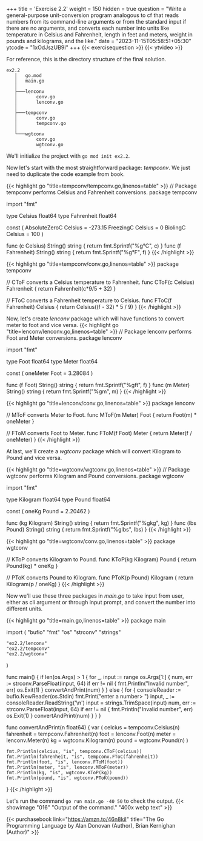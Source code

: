 +++
title = 'Exercise 2.2'
weight = 150
hidden = true
question = "Write a general-purpose unit-conversion program analogous to cf that reads numbers from its command-line arguments or from the standard input if there are no arguments, and converts each number into units like temperature in Celsius and Fahrenheit, length in feet and meters, weight in pounds and kilograms, and the like."
date = "2023-11-15T05:58:51+05:30"
ytcode = "1xOdJszUB9I"
+++
{{< exercisequestion >}}
{{< ytvideo >}}

For reference, this is the directory structure of the final solution.
```
ex2.2
   │   go.mod
   │   main.go
   │
   ├───lenconv
   │       conv.go
   │       lenconv.go
   │
   ├───tempconv
   │       conv.go
   │       tempconv.go
   │
   └───wgtconv
           conv.go
           wgtconv.go
```
We'll initialize the project with `go mod init ex2.2`.

Now let's start with the most straightforward package: *tempconv*. We just need to duplicate the code example from book.

{{< highlight go "title=tempconv/tempconv.go,linenos=table" >}}
// Package tempconv performs Celsius and Fahrenheit conversions.
package tempconv

import "fmt"

type Celsius float64
type Fahrenheit float64

const (
	AbsoluteZeroC Celsius = -273.15
	FreezingC     Celsius = 0
	BiolingC      Celsius = 100
)

func (c Celsius) String() string    { return fmt.Sprintf("%g°C", c) }
func (f Fahrenheit) String() string { return fmt.Sprintf("%g°F", f) }
{{< /highlight >}}

{{< highlight go "title=tempconv/conv.go,linenos=table" >}}
package tempconv

// CToF converts a Celsius temperature to Fahrenheit.
func CToF(c Celsius) Fahrenheit { return Fahrenheit(c*9/5 + 32) }

// FToC converts a Fahrenheit temperature to Celsius.
func FToC(f Fahrenheit) Celsius { return Celsius((f - 32) * 5 / 9) }
{{< /highlight >}}

Now, let's create *lenconv* package which will have functions to convert meter to foot and vice versa.
{{< highlight go "title=lenconv/lenconv.go,linenos=table" >}}
// Package lenconv performs Foot and Meter conversions.
package lenconv

import "fmt"

type Foot float64
type Meter float64

const (
	oneMeter Foot = 3.28084
)

func (f Foot) String() string  { return fmt.Sprintf("%gft", f) }
func (m Meter) String() string { return fmt.Sprintf("%gm", m) }
{{< /highlight >}}

{{< highlight go "title=lenconv/conv.go,linenos=table" >}}
package lenconv

// MToF converts Meter to Foot.
func MToF(m Meter) Foot { return Foot(m) * oneMeter }

// FToM converts Foot to Meter.
func FToM(f Foot) Meter { return Meter(f / oneMeter) }
{{< /highlight >}}

At last, we'll create a *wgtconv* package which will convert Kilogram to Pound and vice versa.

{{< highlight go "title=wgtconv/wgtconv.go,linenos=table" >}}
// Package wgtconv performs Kilogram and Pound conversions.
package wgtconv

import "fmt"

type Kilogram float64
type Pound float64

const (
	oneKg Pound = 2.20462
)

func (kg Kilogram) String() string { return fmt.Sprintf("%gkg", kg) }
func (lbs Pound) String() string   { return fmt.Sprintf("%glbs", lbs) }
{{< /highlight >}}

{{< highlight go "title=wgtconv/conv.go,linenos=table" >}}
package wgtconv

// KToP converts Kilogram to Pound.
func KToP(kg Kilogram) Pound { return Pound(kg) * oneKg }

// PToK converts Pound to Kilogram.
func PToK(p Pound) Kilogram { return Kilogram(p / oneKg) }
{{< /highlight >}}

Now we'll use these three packages in *main.go* to take input from user, either as cli argument or through input prompt, and convert the number into different units.

{{< highlight go "title=main.go,linenos=table" >}}
package main

import (
	"bufio"
	"fmt"
	"os"
	"strconv"
	"strings"

	"ex2.2/lenconv"
	"ex2.2/tempconv"
	"ex2.2/wgtconv"
)

func main() {
	if len(os.Args) > 1 {
		for _, input := range os.Args[1:] {
			num, err := strconv.ParseFloat(input, 64)
			if err != nil {
				fmt.Println("Invalid number", err)
				os.Exit(1)
			}
			convertAndPrint(num)
		}
	} else {
		for {
			consoleReader := bufio.NewReader(os.Stdin)
			fmt.Print("enter a number> ")
			input, _ := consoleReader.ReadString('\n')
			input = strings.TrimSpace(input)
			num, err := strconv.ParseFloat(input, 64)
			if err != nil {
				fmt.Println("Invalid number", err)
				os.Exit(1)
			}
			convertAndPrint(num)
		}
	}
}

func convertAndPrint(n float64) {
	var (
		celcius    = tempconv.Celsius(n)
		fahrenheit = tempconv.Fahrenheit(n)
		foot       = lenconv.Foot(n)
		meter      = lenconv.Meter(n)
		kg         = wgtconv.Kilogram(n)
		pound      = wgtconv.Pound(n)
	)

	fmt.Println(celcius, "is", tempconv.CToF(celcius))
	fmt.Println(fahrenheit, "is", tempconv.FToC(fahrenheit))
	fmt.Println(foot, "is", lenconv.FToM(foot))
	fmt.Println(meter, "is", lenconv.MToF(meter))
	fmt.Println(kg, "is", wgtconv.KToP(kg))
	fmt.Println(pound, "is", wgtconv.PToK(pound))
}
{{< /highlight >}}

Let's run the command `go run main.go -40 50` to check the output.
{{< showimage "016" "Output of the command." "400x webp text" >}}

{{< purchasebook link="https://amzn.to/46n8kiI" title="The Go Programming Language by Alan Donovan (Author), Brian Kernighan (Author)" >}}
